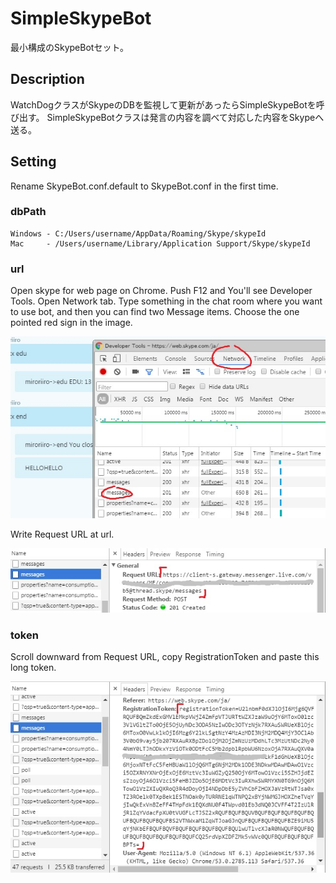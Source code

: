 
SimpleSkypeBot
===

最小構成のSkypeBotセット。

## Description

WatchDogクラスがSkypeのDBを監視して更新があったらSimpleSkypeBotを呼び出す。
SimpleSkypeBotクラスは発言の内容を調べて対応した内容をSkypeへ送る。

## Setting

Rename SkypeBot.conf.default to SkypeBot.conf in the first time.

### dbPath

    Windows - C:/Users/username/AppData/Roaming/Skype/skypeId
    Mac     - /Users/username/Library/Application Support/Skype/skypeId

### url

Open skype for web page on Chrome. Push F12 and You'll see Developer Tools. Open Network tab. Type something in the chat room where you want to use bot, and then you can find two Message items. Choose the one pointed red sign in the image.

![2](media/SKYPEBOT_2.jpg)

Write Request URL at url.

![3](media/SKYPEBOT_3.jpg)

### token

Scroll downward from Request URL, copy RegistrationToken and paste this long token.

![4](media/SKYPEBOT_4.jpg)
